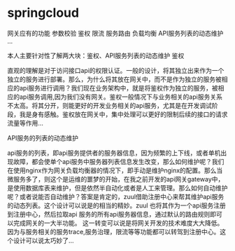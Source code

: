 # springcloud
网关应有的功能
参数校验
鉴权
限流
服务路由
负载均衡
API服务列表的动态维护
...

本人主要针对性了解两大块：鉴权、API服务列表的动态维护
鉴权

直观的理解是对于访问接口api的权限认证。一般的设计，将其独立出来作为一个独立的服务进行部署。那么，为什么将其放在网关中，而不是作为独立的服务被相应的api服务进行调用？我们现在业务架构中，就是将鉴权作为独立的服务，被相应的api服务调用,因为我们没有网关。鉴权一般情况下与业务相关的api服务关系不太高。将其分开，则能更好的开发业务相关的api服务，尤其是在开发调试阶段，我是身有感触。鉴权放在网关中，集中处理可以更好的限制后续的接口的请求流量等作用…

API服务的列表的动态维护

api服务的列表，即api服务提供者的服务器信息，因为频繁的上下线，或者单机出现故障，都会使单个api服务中服务器列表信息发生改变，那么如何维护呢？我们在使用nginx作为网关负载均衡器的情况下，即手动是维护nginx的配置。那么当微服务多了，则这个是运维的噩梦的开始，在我之前开发的api网关gateway中，是使用数据库表来维护，但是依然半自动化或者是人工来管理。那么如何自动维护呢？或者说能否自动维护？答案是肯定的，zuul借助注册中心来帮其维护api服务的动态列表。这个设计可以说是的相当的精妙。zuul 也将其作为一个api服务注册到注册中心，然后拉取api 服务的所有api服务器信息，通过默认的路由规则即可以完成网关的一大半功能。 这一转变可以说是将网关开发的技术难度大大降低。因为与服务相关的服务trace,服务治理，限流等等功能都可以转驾到注册中心。这个设计可以说太巧妙了…